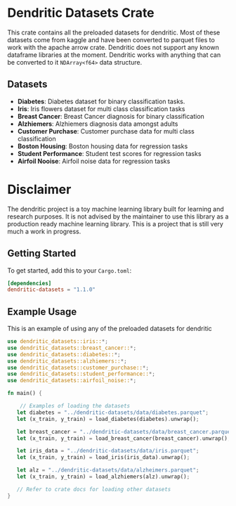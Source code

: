  # Dendritic Datasets Crate

 This crate contains all the preloaded datasets for dendritic.
 Most of these datasets come from kaggle and have been converted to parquet files to work with the apache arrow crate.
 Dendritic does not support any known dataframe libraries at the moment. 
 Dendritic works with anything that can be converted to it `NDArray<f64>` data structure. 

 ## Datasets
 - **Diabetes**: Diabetes dataset for binary classification tasks.
 - **Iris**: Iris flowers dataset for multi class classification tasks
 - **Breast Cancer**: Breast Cancer diagnosis for binary classification
 - **Alzhiemers**: Alzhiemers diagnosis data amongst adults
 - **Customer Purchase**: Customer purchase data for multi class classification
 - **Boston Housing**: Boston housing data for regression tasks
 - **Student Performance**: Student test scores for regression tasks
 - **Airfoil Nooise**: Airfoil noise data for regression tasks

# Disclaimer
The dendritic project is a toy machine learning library built for learning and research purposes.
It is not advised by the maintainer to use this library as a production ready machine learning library.
This is a project that is still very much a work in progress.

 ## Getting Started
 To get started, add this to your `Cargo.toml`:
 ```toml
 [dependencies]
 dendritic-datasets = "1.1.0"
 ```

 ## Example Usage
 This is an example of using any of the preloaded datasets for dendritic
 ```rust
 use dendritic_datasets::iris::*;
 use dendritic_datasets::breast_cancer::*;
 use dendritic_datasets::diabetes::*;
 use dendritic_datasets::alzhiemers::*;
 use dendritic_datasets::customer_purchase::*;
 use dendritic_datasets::student_performance::*;
 use dendritic_datasets::airfoil_noise::*;
 
 fn main() {

     // Examples of loading the datasets
    let diabetes = "../dendritic-datasets/data/diabetes.parquet";
    let (x_train, y_train) = load_diabetes(diabetes).unwrap();

    let breast_cancer = "../dendritic-datasets/data/breast_cancer.parquet";
    let (x_train, y_train) = load_breast_cancer(breast_cancer).unwrap();

    let iris_data = "../dendritic-datasets/data/iris.parquet";
    let (x_train, y_train) = load_iris(iris_data).unwrap();

    let alz = "../dendritic-datasets/data/alzheimers.parquet";
    let (x_train, y_train) = load_alzhiemers(alz).unwrap();

    // Refer to crate docs for loading other datasets
 }
 ```